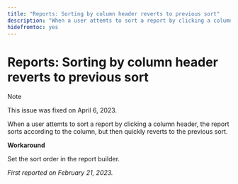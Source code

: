 ```yaml
---
title: "Reports: Sorting by column header reverts to previous sort"
description: "When a user attemts to sort a report by clicking a column header, the report sorts according to the column, but then quickly reverts to the previous sort."
hidefromtoc: yes
---
```


# Reports: Sorting by column header reverts to previous sort

>[!NOTE]
>
>This issue was fixed on April 6, 2023.

When a user attemts to sort a report by clicking a column header, the report sorts according to the column, but then quickly reverts to the previous sort.

**Workaround**

Set the sort order in the report builder.

_First reported on February 21, 2023._

